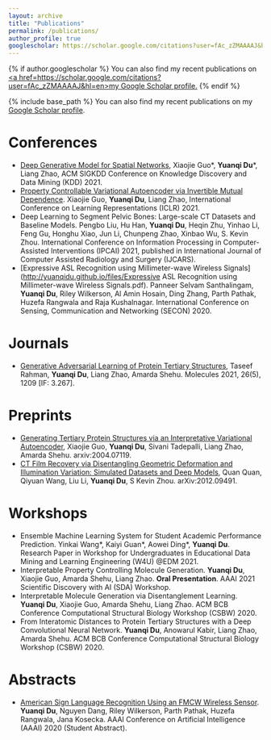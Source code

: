 ```yaml
---
layout: archive
title: "Publications"
permalink: /publications/
author_profile: true
googlescholar: https://scholar.google.com/citations?user=fAc_zZMAAAAJ&hl=en
---
```


{% if author.googlescholar %}
  You can also find my recent publications on <u><a href=https://scholar.google.com/citations?user=fAc_zZMAAAAJ&hl=en>my Google Scholar profile</a>.</u>
{% endif %}

{% include base_path %}
You can also find my recent publications on my [Google Scholar profile](https://scholar.google.com/citations?user=fAc_zZMAAAAJ&hl=en).

Conferences
======
* [Deep Generative Model for Spatial Networks](http://cs.emory.edu/~lzhao41/materials/papers/KDD21__Spatial_Graphs_Disentanglement_preprinted.pdf), Xiaojie Guo\*, **Yuanqi Du**\*, Liang Zhao, ACM SIGKDD Conference on Knowledge Discovery and Data Mining (KDD) 2021.
* [Property Controllable Variational Autoencoder via Invertible Mutual Dependence](https://openreview.net/forum?id=tYxG_OMs9WE). Xiaojie Guo, **Yuanqi Du**, Liang Zhao, International Conference on Learning Representations (ICLR) 2021.
* Deep Learning to Segment Pelvic Bones: Large-scale CT Datasets and Baseline Models. Pengbo Liu, Hu Han, **Yuanqi Du**, Heqin Zhu, Yinhao Li, Feng Gu, Honghu Xiao, Jun Li, Chunpeng Zhao, Xinbao Wu, S. Kevin Zhou. International Conference on Information Processing in Computer-Assisted Interventions (IPCAI) 2021, published in International Journal of Computer Assisted Radiology and Surgery (IJCARS).
* [Expressive ASL Recognition using Millimeter-wave Wireless Signals](http://yuanqidu.github.io/files/Expressive ASL Recognition using Millimeter-wave Wireless Signals.pdf). Panneer Selvam Santhalingam, **Yuanqi Du**, Riley Wilkerson, Al Amin Hosain, Ding Zhang, Parth Pathak, Huzefa Rangwala and Raja Kushalnagar. International Conference on Sensing, Communication and Networking (SECON) 2020.

Journals
======
* [Generative Adversarial Learning of Protein Tertiary Structures](https://www.mdpi.com/1420-3049/26/5/1209), Taseef Rahman, **Yuanqi Du**, Liang Zhao, Amarda Shehu. Molecules 2021, 26(5), 1209 [IF: 3.267].

Preprints
======
* [Generating Tertiary Protein Structures via an Interpretative Variational Autoencoder](https://arxiv.org/abs/2004.07119), Xiaojie Guo, **Yuanqi Du**, Sivani Tadepalli, Liang Zhao, Amarda Shehu. arxiv:2004.07119.
* [CT Film Recovery via Disentangling Geometric Deformation and Illumination Variation: Simulated Datasets and Deep Models](https://arxiv.org/abs/2012.09491), Quan Quan, Qiyuan Wang, Liu Li, **Yuanqi Du**, S Kevin Zhou. arXiv:2012.09491.

<!--Preprints-->
<!--======-->
<!--* Interpretable Property Controlling Molecule Generation. Yuanqi Du, Xiaojie Guo, Amarda Shehu, Liang Zhao. AAAI 2021 Scientific Discovery with AI (SDA) Workshop, **Oral Presentation**.-->
<!--* Interpretable Molecule Generation via Disentanglement Learning. Yuanqi Du, Xiaojie Guo, Amarda Shehu, Liang Zhao. ACM BCB Conference Computational Structural Biology Workshop (CSBW) 2020.-->
<!--* From Interatomic Distances to Protein Tertiary Structures with a Deep Convolutional Neural Network. Yuanqi Du, Anowarul Kabir, Liang Zhao, Amarda Shehu. ACM BCB Conference Computational Structural Biology Workshop (CSBW) 2020.-->

<!--Under Review-->
<!--======-->
<!--* Disentangled Deep Generative Model for Spatial Networks, submitted to a major Data Mining conference, Xiaojie Guo\*, **Yuanqi Du**\*, Liang Zhao.-->
<!--* Controllable Molecular Graph Generation via Monotonic Constraints, submitted to a major Data Mining conference, **Yuanqi Du**, Xiaojie Guo, Amarda Shehu, Liang Zhao.-->
<!--* Where is the disease? Semi-supervised pseudo-image synthesis for data augmentation, submitted to a major Medical Image Analysis conference, **Yuanqi Du**, Quan Quan, Han Hu, S. Kevin Zhou.-->
<!--* CT Film Recovery via Disentangling Geometric Deformation and Photometric Degradation: Simulated Datasets and Deep Models, submitted to a major Medical Image Analysis conference, Quan Quan, Qiyuan Wang, Liu Li, **Yuanqi Du**, S. Kevin Zhou.-->



Workshops
======
* Ensemble Machine Learning System for Student Academic Performance Prediction. Yinkai Wang\*, Kaiyi Guan\*, Aowei Ding\*, **Yuanqi Du**. Research Paper in Workshop for Undergraduates in Educational Data Mining and Learning Engineering (W4U) @EDM 2021.
* Interpretable Property Controlling Molecule Generation. **Yuanqi Du**, Xiaojie Guo, Amarda Shehu, Liang Zhao. **Oral Presentation**. AAAI 2021 Scientific Discovery with AI (SDA) Workshop.
* Interpretable Molecule Generation via Disentanglement Learning. **Yuanqi Du**, Xiaojie Guo, Amarda Shehu, Liang Zhao. ACM BCB Conference Computational Structural Biology Workshop (CSBW) 2020.
* From Interatomic Distances to Protein Tertiary Structures with a Deep Convolutional Neural Network. **Yuanqi Du**, Anowarul Kabir, Liang Zhao, Amarda Shehu. ACM BCB Conference Computational Structural Biology Workshop (CSBW) 2020.

Abstracts
======
* [American Sign Language Recognition Using an FMCW Wireless Sensor](http://yuanqidu.github.io/files/American_Sign_Language_Recognition_Using_an_FMCW_Wireless_Sensor.pdf). **Yuanqi Du**, Nguyen Dang, Riley Wilkerson, Parth Pathak, Huzefa Rangwala, Jana Kosecka. AAAI Conference on Artificial Intelligence (AAAI) 2020 (Student Abstract).

<!---->
<!--{% for post in site.publications reversed %}-->
<!--  {% include archive-single.html %}-->
<!--{% endfor %}-->
